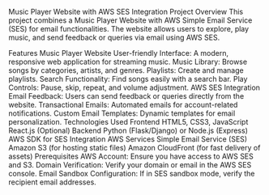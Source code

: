 Music Player Website with AWS SES Integration
Project Overview
This project combines a Music Player Website with AWS Simple Email Service (SES) for email functionalities. The website allows users to explore, play music, and send feedback or queries via email using AWS SES.

Features
Music Player Website
User-friendly Interface: A modern, responsive web application for streaming music.
Music Library: Browse songs by categories, artists, and genres.
Playlists: Create and manage playlists.
Search Functionality: Find songs easily with a search bar.
Play Controls: Pause, skip, repeat, and volume adjustment.
AWS SES Integration
Email Feedback: Users can send feedback or queries directly from the website.
Transactional Emails: Automated emails for account-related notifications.
Custom Email Templates: Dynamic templates for email personalization.
Technologies Used
Frontend
HTML5, CSS3, JavaScript
React.js (Optional)
Backend
Python (Flask/Django) or Node.js (Express)
AWS SDK for SES Integration
AWS Services
Simple Email Service (SES)
Amazon S3 (for hosting static files)
Amazon CloudFront (for fast delivery of assets)
Prerequisites
AWS Account: Ensure you have access to AWS SES and S3.
Domain Verification: Verify your domain or email in the AWS SES console.
Email Sandbox Configuration: If in SES sandbox mode, verify the recipient email addresses.
